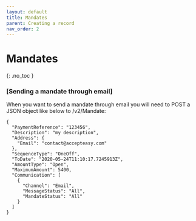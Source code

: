 ```yaml
---
layout: default
title: Mandates
parent: Creating a record
nav_order: 2
---
```


# Mandates
{: .no_toc }

### [Sending a mandate through email]
When you want to send a mandate through email you will need to POST a JSON object like below to /v2/Mandate:
```
{
  "PaymentReference": "123456",
  "Description": "my description",
  "Address": {
    "Email": "contact@accepteasy.com"
  },
  "SequenceType": "OneOff",
  "ToDate": "2020-05-24T11:10:17.7245913Z",
  "AmountType": "Open",
  "MaximumAmount": 5400,
  "Communication": [
    {
      "Channel": "Email",
      "MessageStatus": "All",
      "MandateStatus": "All"
    }
  ]
}
```
